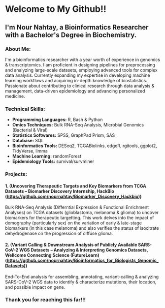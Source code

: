 # **Welcome to My Github!!**
## I'm Nour Nahtay, a Bioinformatics Researcher with a Bachelor's Degree in Biochemistry.

### About Me:
I'm a bioinformatics researcher with a year worth of experience in genomics & transcriptomics. I am proficient in designing pipelines for preprocessing and analyzing large-scale datasets, employing advanced tools for complex data analysis. Currently expanding my expertise in developing machine learning workflows and acquiring in-depth knowledge of biostatistics. Passionate about contributing to clinical research through data analysis & management, data-driven epidemiology and advancing personalized medicine.

### Technical Skills:
* **Programming Languages:** R, Bash & Python
* **Omics Techniques:** Bulk RNA-Seq Analysis, Microbial Genomics (Bacterial & Viral)
* **Statistics Softwares:** SPSS, GraphPad Prism, SAS
* **Database:** SQL
* **Bioinformatics Tools:** DESeq2, TCGABiolinks, edgeR, rgitools, ggplot2, TidyVerse, limma
* **Machine Learning:** randomForest
* **Epidemiology Tools:** survival/survminer

### Projects:
#### 1. (Uncovering Therapeutic Targets and Key Biomarkers from TCGA Datasets – Biomarker Discovery Internship, HackBio (https://github.com/nournahtay/Biomarker_Discovery_Hackbio))
Bulk RNA-Seq Analysis (Differntial Expression & Functional Enrichment Analyses) on TCGA datasets (glioblastoma, melanoma & glioma) to uncover biomarkers for therapeutic targetting. This work delves into the impact of demography (particularly sex) on the variation of early & late-stage biomarkers (in this case melanoma) and also verifies the status of isocitrate dehydrogenase on the progression of diffuse glioma. 

#### 2. (Variant Calling & Downstream Analysis of Publicly Available SARS-CoV-2 WGS Datasets – Analyzing & Interpreting Genomics Datasets, Wellcome Connecting Science (FutureLearn) (https://github.com/nournahtay/Bioinformatics_for_Biologists_Genomic_Datasets))
End-To-End analysis for assembling, annotating, variant-calling & analyzing SARS-CoV-2 WGS data to identify & characterize mutations, their location, and possible impact on gene.


### Thank you for reaching this far!!!
